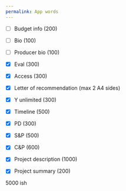 ```yaml
---
permalink: App words
---
```

- [ ] Budget info (200) 
- [ ] Bio (100)
- [ ] Producer bio (100) 
- [x] Eval (300) 
- [x] Access (300) 
- [x] Letter of recommendation (max 2 A4 sides)
- [x] Y unlimited (300) 
- [x] Timeline (500) 
- [x] PD (300) 
- [x] S&P (500) 
- [x] C&P (600) 
- [x] Project description (1000)
- [x] Project summary (200)



5000 ish